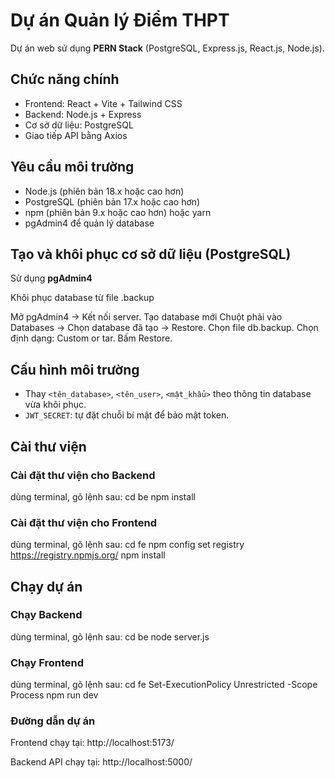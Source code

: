 # Dự án Quản lý Điểm THPT

Dự án web sử dụng **PERN Stack** (PostgreSQL, Express.js, React.js, Node.js).

## Chức năng chính

- Frontend: React + Vite + Tailwind CSS
- Backend: Node.js + Express
- Cơ sở dữ liệu: PostgreSQL
- Giao tiếp API bằng Axios

## Yêu cầu môi trường

- Node.js (phiên bản 18.x hoặc cao hơn)
- PostgreSQL (phiên bản 17.x hoặc cao hơn)
- npm (phiên bản 9.x hoặc cao hơn) hoặc yarn
- pgAdmin4 để quản lý database

## Tạo và khôi phục cơ sở dữ liệu (PostgreSQL)

Sử dụng **pgAdmin4**

Khôi phục database từ file .backup

Mở pgAdmin4 → Kết nối server.
Tạo database mới
Chuột phải vào Databases → Chọn database đã tạo → Restore.
Chọn file db.backup.
Chọn định dạng: Custom or tar.
Bấm Restore.

## Cấu hình môi trường

- Thay `<tên_database>`, `<tên_user>`, `<mật_khẩu>` theo thông tin database vừa khôi phục.
- `JWT_SECRET`: tự đặt chuỗi bí mật để bảo mật token.

## Cài thư viện

### Cài đặt thư viện cho Backend

dùng terminal, gõ lệnh sau:
cd be
npm install

### Cài đặt thư viện cho Frontend

dùng terminal, gõ lệnh sau:
cd fe
npm config set registry https://registry.npmjs.org/
npm install

## Chạy dự án

### Chạy Backend

dùng terminal, gõ lệnh sau:
cd be
node server.js

### Chạy Frontend

dùng terminal, gõ lệnh sau:
cd fe
Set-ExecutionPolicy Unrestricted -Scope Process
npm run dev

### Đường dẫn dự án

Frontend chạy tại:
 http://localhost:5173/ 

Backend API chạy tại:
 http://localhost:5000/